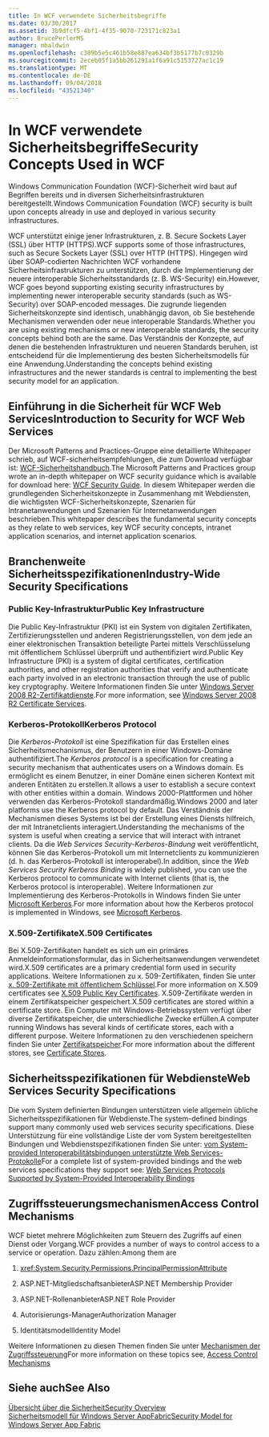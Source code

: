 ```yaml
---
title: In WCF verwendete Sicherheitsbegriffe
ms.date: 03/30/2017
ms.assetid: 3b9dfcf5-4bf1-4f35-9070-723171c823a1
author: BrucePerlerMS
manager: mbaldwin
ms.openlocfilehash: c309b5e5c461b58e887ea634bf3b5177b7c0329b
ms.sourcegitcommit: 2eceb05f1a5bb261291a1f6a91c5153727ac1c19
ms.translationtype: MT
ms.contentlocale: de-DE
ms.lasthandoff: 09/04/2018
ms.locfileid: "43521340"
---
```

# <a name="security-concepts-used-in-wcf"></a><span data-ttu-id="8e5b6-102">In WCF verwendete Sicherheitsbegriffe</span><span class="sxs-lookup"><span data-stu-id="8e5b6-102">Security Concepts Used in WCF</span></span>
<span data-ttu-id="8e5b6-103">Windows Communication Foundation (WCF)-Sicherheit wird baut auf Begriffen bereits und in diversen Sicherheitsinfrastrukturen bereitgestellt.</span><span class="sxs-lookup"><span data-stu-id="8e5b6-103">Windows Communication Foundation (WCF) security is built upon concepts already in use and deployed in various security infrastructures.</span></span>  
  
 <span data-ttu-id="8e5b6-104">WCF unterstützt einige jener Infrastrukturen, z. B. Secure Sockets Layer (SSL) über HTTP (HTTPS).</span><span class="sxs-lookup"><span data-stu-id="8e5b6-104">WCF supports some of those infrastructures, such as Secure Sockets Layer (SSL) over HTTP (HTTPS).</span></span> <span data-ttu-id="8e5b6-105">Hingegen wird über SOAP-codierten Nachrichten WCF vorhandene Sicherheitsinfrastrukturen zu unterstützen, durch die Implementierung der neuere interoperable Sicherheitsstandards (z. B. WS-Security) ein.</span><span class="sxs-lookup"><span data-stu-id="8e5b6-105">However, WCF goes beyond supporting existing security infrastructures by implementing newer interoperable security standards (such as WS-Security) over SOAP-encoded messages.</span></span> <span data-ttu-id="8e5b6-106">Die zugrunde liegenden Sicherheitskonzepte sind identisch, unabhängig davon, ob Sie bestehende Mechanismen verwenden oder neue interoperable Standards.</span><span class="sxs-lookup"><span data-stu-id="8e5b6-106">Whether you are using existing mechanisms or new interoperable standards, the security concepts behind both are the same.</span></span> <span data-ttu-id="8e5b6-107">Das Verständnis der Konzepte, auf denen die bestehenden Infrastrukturen und neueren Standards beruhen, ist entscheidend für die Implementierung des besten Sicherheitsmodells für eine Anwendung.</span><span class="sxs-lookup"><span data-stu-id="8e5b6-107">Understanding the concepts behind existing infrastructures and the newer standards is central to implementing the best security model for an application.</span></span>  
  
## <a name="introduction-to-security-for-wcf-web-services"></a><span data-ttu-id="8e5b6-108">Einführung in die Sicherheit für WCF Web Services</span><span class="sxs-lookup"><span data-stu-id="8e5b6-108">Introduction to Security for WCF Web Services</span></span>  
 <span data-ttu-id="8e5b6-109">Der Microsoft Patterns and Practices-Gruppe eine detaillierte Whitepaper schrieb, auf WCF-sicherheitsempfehlungen, die zum Download verfügbar ist: [WCF-Sicherheitshandbuch](https://go.microsoft.com/fwlink/?LinkId=210210).</span><span class="sxs-lookup"><span data-stu-id="8e5b6-109">The Microsoft Patterns and Practices group wrote an in-depth whitepaper on WCF security guidance which is available for download here: [WCF Security Guide](https://go.microsoft.com/fwlink/?LinkId=210210).</span></span> <span data-ttu-id="8e5b6-110">In diesem Whitepaper werden die grundlegenden Sicherheitskonzepte in Zusammenhang mit Webdiensten, die wichtigsten WCF-Sicherheitskonzepte, Szenarien für Intranetanwendungen und Szenarien für Internetanwendungen beschrieben.</span><span class="sxs-lookup"><span data-stu-id="8e5b6-110">This whitepaper describes the fundamental security concepts as they relate to web services, key WCF security concepts, intranet application scenarios, and internet application scenarios.</span></span>  
  
## <a name="industry-wide-security-specifications"></a><span data-ttu-id="8e5b6-111">Branchenweite Sicherheitsspezifikationen</span><span class="sxs-lookup"><span data-stu-id="8e5b6-111">Industry-Wide Security Specifications</span></span>  
  
### <a name="public-key-infrastructure"></a><span data-ttu-id="8e5b6-112">Public Key-Infrastruktur</span><span class="sxs-lookup"><span data-stu-id="8e5b6-112">Public Key Infrastructure</span></span>  
 <span data-ttu-id="8e5b6-113">Die Public Key-Infrastruktur (PKI) ist ein System von digitalen Zertifikaten, Zertifizierungsstellen und anderen Registrierungsstellen, von dem jede an einer elektronischen Transaktion beteiligte Partei mittels Verschlüsselung mit öffentlichem Schlüssel überprüft und authentifiziert wird.</span><span class="sxs-lookup"><span data-stu-id="8e5b6-113">Public Key Infrastructure (PKI) is a system of digital certificates, certification authorities, and other registration authorities that verify and authenticate each party involved in an electronic transaction through the use of public key cryptography.</span></span> <span data-ttu-id="8e5b6-114">Weitere Informationen finden Sie unter [Windows Server 2008 R2-Zertifikatdienste](https://go.microsoft.com/fwlink/?LinkId=210211).</span><span class="sxs-lookup"><span data-stu-id="8e5b6-114">For more information, see [Windows Server 2008 R2 Certificate Services](https://go.microsoft.com/fwlink/?LinkId=210211).</span></span>  
  
### <a name="kerberos-protocol"></a><span data-ttu-id="8e5b6-115">Kerberos-Protokoll</span><span class="sxs-lookup"><span data-stu-id="8e5b6-115">Kerberos Protocol</span></span>  
 <span data-ttu-id="8e5b6-116">Die *Kerberos-Protokoll* ist eine Spezifikation für das Erstellen eines Sicherheitsmechanismus, der Benutzern in einer Windows-Domäne authentifiziert.</span><span class="sxs-lookup"><span data-stu-id="8e5b6-116">The *Kerberos protocol* is a specification for creating a security mechanism that authenticates users on a Windows domain.</span></span> <span data-ttu-id="8e5b6-117">Es ermöglicht es einem Benutzer, in einer Domäne einen sicheren Kontext mit anderen Entitäten zu erstellen.</span><span class="sxs-lookup"><span data-stu-id="8e5b6-117">It allows a user to establish a secure context with other entities within a domain.</span></span> <span data-ttu-id="8e5b6-118">Windows 2000-Plattformen und höher verwenden das Kerberos-Protokoll standardmäßig.</span><span class="sxs-lookup"><span data-stu-id="8e5b6-118">Windows 2000 and later platforms use the Kerberos protocol by default.</span></span> <span data-ttu-id="8e5b6-119">Das Verständnis der Mechanismen dieses Systems ist bei der Erstellung eines Diensts hilfreich, der mit Intranetclients interagiert.</span><span class="sxs-lookup"><span data-stu-id="8e5b6-119">Understanding the mechanisms of the system is useful when creating a service that will interact with intranet clients.</span></span> <span data-ttu-id="8e5b6-120">Da die *Web Services Security-Kerberos-Bindung* weit veröffentlicht, können Sie das Kerberos-Protokoll um mit Internetclients zu kommunizieren (d. h. das Kerberos-Protokoll ist interoperabel).</span><span class="sxs-lookup"><span data-stu-id="8e5b6-120">In addition, since the *Web Services Security Kerberos Binding* is widely published, you can use the Kerberos protocol to communicate with Internet clients (that is, the Kerberos protocol is interoperable).</span></span> <span data-ttu-id="8e5b6-121">Weitere Informationen zur Implementierung des Kerberos-Protokolls in Windows finden Sie unter [Microsoft Kerberos](https://go.microsoft.com/fwlink/?LinkId=210212).</span><span class="sxs-lookup"><span data-stu-id="8e5b6-121">For more information about how the Kerberos protocol is implemented in Windows, see  [Microsoft Kerberos](https://go.microsoft.com/fwlink/?LinkId=210212).</span></span>  
  
### <a name="x509-certificates"></a><span data-ttu-id="8e5b6-122">X.509-Zertifikate</span><span class="sxs-lookup"><span data-stu-id="8e5b6-122">X.509 Certificates</span></span>  
 <span data-ttu-id="8e5b6-123">Bei X.509-Zertifikaten handelt es sich um ein primäres Anmeldeinformationsformular, das in Sicherheitsanwendungen verwendetet wird.</span><span class="sxs-lookup"><span data-stu-id="8e5b6-123">X.509 certificates are a primary credential form used in security applications.</span></span> <span data-ttu-id="8e5b6-124">Weitere Informationen zu x. 509-Zertifikaten, finden Sie unter [x. 509-Zertifikate mit öffentlichem Schlüssel](https://go.microsoft.com/fwlink/?LinkId=210213).</span><span class="sxs-lookup"><span data-stu-id="8e5b6-124">For more information on X.509 certificates see [X.509 Public Key Certificates](https://go.microsoft.com/fwlink/?LinkId=210213).</span></span> <span data-ttu-id="8e5b6-125">X.509-Zertifikate werden in einem Zertifikatspeicher gespeichert.</span><span class="sxs-lookup"><span data-stu-id="8e5b6-125">X.509 certificates are stored within a certificate store.</span></span> <span data-ttu-id="8e5b6-126">Ein Computer mit Windows-Betriebssystem verfügt über diverse Zertifikatspeicher, die unterschiedliche Zwecke erfüllen.</span><span class="sxs-lookup"><span data-stu-id="8e5b6-126">A computer running Windows has several kinds of certificate stores, each with a different purpose.</span></span> <span data-ttu-id="8e5b6-127">Weitere Informationen zu den verschiedenen speichern finden Sie unter [Zertifikatspeicher](https://go.microsoft.com/fwlink/?LinkID=87787).</span><span class="sxs-lookup"><span data-stu-id="8e5b6-127">For more information about the different stores, see [Certificate Stores](https://go.microsoft.com/fwlink/?LinkID=87787).</span></span>  
  
## <a name="web-services-security-specifications"></a><span data-ttu-id="8e5b6-128">Sicherheitsspezifikationen für Webdienste</span><span class="sxs-lookup"><span data-stu-id="8e5b6-128">Web Services Security Specifications</span></span>  
 <span data-ttu-id="8e5b6-129">Die vom System definierten Bindungen unterstützen viele allgemein übliche Sicherheitsspezifikationen für Webdienste.</span><span class="sxs-lookup"><span data-stu-id="8e5b6-129">The system-defined bindings support many commonly used web services security specifications.</span></span> <span data-ttu-id="8e5b6-130">Diese Unterstützung für eine vollständige Liste der vom System bereitgestellten Bindungen und Webdienstspezifikationen finden Sie unter: [vom System-provided Interoperabilitätsbindungen unterstützte Web Services-Protokolle](../../../../docs/framework/wcf/feature-details/web-services-protocols-supported-by-system-provided-interoperability-bindings.md)</span><span class="sxs-lookup"><span data-stu-id="8e5b6-130">For a complete list of system-provided bindings and the web services specifications they support see: [Web Services Protocols Supported by System-Provided Interoperability Bindings](../../../../docs/framework/wcf/feature-details/web-services-protocols-supported-by-system-provided-interoperability-bindings.md)</span></span>  
  
## <a name="access-control-mechanisms"></a><span data-ttu-id="8e5b6-131">Zugriffssteuerungsmechanismen</span><span class="sxs-lookup"><span data-stu-id="8e5b6-131">Access Control Mechanisms</span></span>  
 <span data-ttu-id="8e5b6-132">WCF bietet mehrere Möglichkeiten zum Steuern des Zugriffs auf einen Dienst oder Vorgang.</span><span class="sxs-lookup"><span data-stu-id="8e5b6-132">WCF provides a number of ways to control access to a service or operation.</span></span> <span data-ttu-id="8e5b6-133">Dazu zählen:</span><span class="sxs-lookup"><span data-stu-id="8e5b6-133">Among them are</span></span>  
  
1.  <xref:System.Security.Permissions.PrincipalPermissionAttribute>  
  
2.  <span data-ttu-id="8e5b6-134">ASP.NET-Mitgliedschaftsanbieter</span><span class="sxs-lookup"><span data-stu-id="8e5b6-134">ASP.NET Membership Provider</span></span>  
  
3.  <span data-ttu-id="8e5b6-135">ASP.NET-Rollenanbieter</span><span class="sxs-lookup"><span data-stu-id="8e5b6-135">ASP.NET Role Provider</span></span>  
  
4.  <span data-ttu-id="8e5b6-136">Autorisierungs-Manager</span><span class="sxs-lookup"><span data-stu-id="8e5b6-136">Authorization Manager</span></span>  
  
5.  <span data-ttu-id="8e5b6-137">Identitätsmodell</span><span class="sxs-lookup"><span data-stu-id="8e5b6-137">Identity Model</span></span>  
  
 <span data-ttu-id="8e5b6-138">Weitere Informationen zu diesen Themen finden Sie unter [Mechanismen der Zugriffssteuerung](../../../../docs/framework/wcf/feature-details/access-control-mechanisms.md)</span><span class="sxs-lookup"><span data-stu-id="8e5b6-138">For more information on these topics see, [Access Control Mechanisms](../../../../docs/framework/wcf/feature-details/access-control-mechanisms.md)</span></span>  
  
## <a name="see-also"></a><span data-ttu-id="8e5b6-139">Siehe auch</span><span class="sxs-lookup"><span data-stu-id="8e5b6-139">See Also</span></span>  
 [<span data-ttu-id="8e5b6-140">Übersicht über die Sicherheit</span><span class="sxs-lookup"><span data-stu-id="8e5b6-140">Security Overview</span></span>](../../../../docs/framework/wcf/feature-details/security-overview.md)  
 [<span data-ttu-id="8e5b6-141">Sicherheitsmodell für Windows Server AppFabric</span><span class="sxs-lookup"><span data-stu-id="8e5b6-141">Security Model for Windows Server App Fabric</span></span>](https://go.microsoft.com/fwlink/?LinkID=201279&clcid=0x409)
